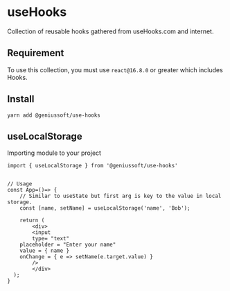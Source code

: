 # useHooks

Collection of reusable hooks gathered from useHooks.com and internet.

## Requirement
To use this collection, you must use `react@16.8.0` or greater which includes Hooks.

## Install

```
yarn add @geniussoft/use-hooks
```

## useLocalStorage

Importing module to your project
```
import { useLocalStorage } from '@geniussoft/use-hooks'


// Usage
const App=()=> {
    // Similar to useState but first arg is key to the value in local storage.
    const [name, setName] = useLocalStorage('name', 'Bob');

    return (
        <div>
        <input
        type= "text"
    placeholder = "Enter your name"
    value = { name }
    onChange = { e => setName(e.target.value) }
        />
        </div>
  );
}

```
